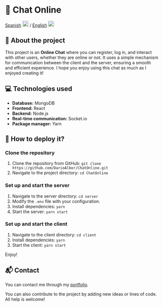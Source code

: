 # 💬 Chat Online

[Spanish](README.md) <img src="https://flagicons.lipis.dev/flags/4x3/ar.svg" width="20"/> / [English](README_en.md) <img src="https://flagicons.lipis.dev/flags/4x3/us.svg" width="20">

## 📖 About the project

This project is an **Online Chat** where you can register, log in, and interact with other users, whether they are online or not. It uses a simple mechanism for communication between the client and the server, ensuring a smooth and efficient experience. I hope you enjoy using this chat as much as I enjoyed creating it!

## 💻 Technologies used

- **Database:** MongoDB
- **Frontend:** React
- **Backend:** Node.js
- **Real-time communication:** Socket.io
- **Package manager:** Yarn

## 🚀 How to deploy it?

### Clone the repository

1. Clone the repository from GitHub: `git clone https://github.com/DarioAlbor/ChatOnline.git`
2. Navigate to the project directory: `cd ChatOnline`

### Set up and start the server

1. Navigate to the server directory: `cd server`
2. Modify the `.env` file with your configuration.
3. Install dependencies: `yarn`
4. Start the server: `yarn start`

### Set up and start the client

1. Navigate to the client directory: `cd client`
2. Install dependencies: `yarn`
3. Start the client: `yarn start`

Enjoy!

## 📬 Contact

You can contact me through my [portfolio](https://darioalbor.dev.ar).

You can also contribute to the project by adding new ideas or lines of code. All help is welcome!

